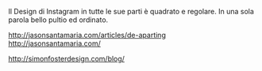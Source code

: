 Il Design di Instagram in tutte le sue parti è quadrato e regolare.
In una sola parola bello pultio ed ordinato.

http://jasonsantamaria.com/articles/de-aparting
http://jasonsantamaria.com/

http://simonfosterdesign.com/blog/
